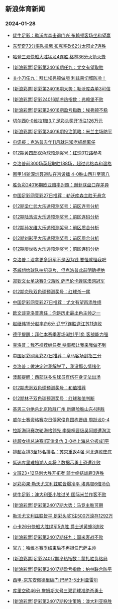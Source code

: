 ## 新浪体育新闻 
### 2024-01-28

+ [佬牛足彩：勒沃库森击退门兴 布赖顿客场坐和望赢](https://sports.sina.com.cn/l/2024-01-27/doc-inaexmnf9301571.shtml)

+ [东契奇73分率队擒鹰 布克空砍62分太阳止7连胜](https://sports.sina.com.cn/basketball/nba/2024-01-27/doc-inaexruh3745336.shtml)

+ [哈登三双快船大胜猛龙4连胜 格林36分火箭灭蜂](https://sports.sina.com.cn/basketball/nba/2024-01-27/doc-inaexrum3398848.shtml)

+ [[新浪彩票]足彩第24016期任九：尤文有望取胜](https://sports.sina.com.cn/l/2024-01-27/doc-inaexmnp3497513.shtml)

+ [关小刀任九：拜仁埃弗顿做胆 利兹莱切城防冷！](https://sports.sina.com.cn/l/2024-01-27/doc-inaeyakf3171760.shtml)

+ [[新浪彩票]足彩第24016期大势：勒沃库森单3可信](https://sports.sina.com.cn/l/2024-01-27/doc-inaexmnm6720250.shtml)

+ [[新浪彩票]足彩24016期冷热指数：弗赖堡不败](https://sports.sina.com.cn/l/2024-01-27/doc-inaexmnp3497951.shtml)

+ [[新浪彩票]足彩第24016期盈亏指数：埃弗顿不稳](https://sports.sina.com.cn/l/2024-01-27/doc-inaexmnp3497781.shtml)

+ [切尔西0-0维拉1赔3.7 足彩头奖开15注126万元](https://sports.sina.com.cn/l/2024-01-27/doc-inaexmnf9290103.shtml)

+ [[新浪彩票]足彩第24016期投注策略：米兰主场防平](https://sports.sina.com.cn/l/2024-01-27/doc-inaexmnm6720534.shtml)

+ [电讯报：克洛普去年11月就告知老板想离任](https://sports.sina.com.cn/g/2024-01-27/doc-inaewuqv3850421.shtml)

+ [012期黄四郎双色球预测奖号：红球012路参考](https://sports.sina.com.cn/l/2024-01-27/doc-inaevxmf4254506.shtml)

+ [克洛普前300场英超取胜188场，超过弗格森和温格](https://sports.sina.com.cn/g/2024-01-27/doc-inaewuqs4206133.shtml)

+ [围甲14轮深圳聂道队在京设擂 4-0胜山西升至第八](https://sports.sina.com.cn/go/2024-01-27/doc-inaexwai3282691.shtml)

+ [胜负彩24016期欧亚赔率对照：谢菲联盘口存差异](https://sports.sina.com.cn/l/2024-01-27/doc-inaexrui6611388.shtml)

+ [中国足彩网竞彩27日推荐：勒沃库森主胜无悬念](https://sports.sina.com.cn/l/2024-01-27/doc-inaevxky0059685.shtml)

+ [012期梁仁武大乐透预测奖号：前区连号分析](https://sports.sina.com.cn/l/2024-01-27/doc-inaevtca0160099.shtml)

+ [012期陆浩波大乐透预测奖号：前区连码分析](https://sports.sina.com.cn/l/2024-01-27/doc-inaevtci4362450.shtml)

+ [012期孙发维大乐透预测奖号：前区质合分析](https://sports.sina.com.cn/l/2024-01-27/doc-inaevtci4360754.shtml)

+ [012期刘彩平大乐透预测奖号：前区质合分析](https://sports.sina.com.cn/l/2024-01-27/doc-inaevtcf7584899.shtml)

+ [012期廖世收大乐透预测奖号：前区连码分析](https://sports.sina.com.cn/l/2024-01-27/doc-inaevtca0160813.shtml)

+ [克洛普：没拿更多冠军不是因为钱 要怪就怪我吧](https://sports.sina.com.cn/g/2024-01-27/doc-inaewuqs4204592.shtml)

+ [芬威想给球队拍纪录片，但克洛普此前明确拒绝](https://sports.sina.com.cn/g/2024-01-27/doc-inaewuqv3849238.shtml)

+ [郑钦文女单决赛0-2落败 萨巴伦卡蝉联澳网冠军](https://sports.sina.com.cn/tennis/china/2024-01-27/doc-inaeyhsc3073670.shtml)

+ [012期恋秋双色球预测奖号：红球杀一尾](https://sports.sina.com.cn/l/2024-01-27/doc-inaevxmf4255783.shtml)

+ [中国足彩网竞彩27日推荐：尤文有望再添胜绩](https://sports.sina.com.cn/l/2024-01-27/doc-inaevxmc7481586.shtml)

+ [欧文谈克洛普离任：你是历史最出色主帅之一](https://sports.sina.com.cn/g/2024-01-27/doc-inaewuqv3847232.shtml)

+ [赵继伟19分赵率舟6分 辽宁7连胜送江苏11连败](https://sports.sina.com.cn/basketball/cba/2024-01-27/doc-inaeytfx2843276.shtml)

+ [德甲提醒：拜仁本赛季客场6胜1平1负 客战能力强](https://sports.sina.com.cn/l/2024-01-27/doc-inaevxmc7467252.shtml)

+ [克洛普：我不推荐继任者 啥事都让我来我做不到](https://sports.sina.com.cn/g/2024-01-27/doc-inaewuqs4205138.shtml)

+ [中国足彩网竞彩27日推荐：皇马客场剑指三分](https://sports.sina.com.cn/l/2024-01-27/doc-inaevxmc7481310.shtml)

+ [克洛普：做决定时我解脱了，我没那么情绪化](https://sports.sina.com.cn/g/2024-01-27/doc-inaewuqp9647797.shtml)

+ [澳超提醒：西部联多名球员有伤在身无法出场](https://sports.sina.com.cn/l/2024-01-27/doc-inaevxmc7465421.shtml)

+ [012期虎哥双色球预测奖号：和值推荐](https://sports.sina.com.cn/l/2024-01-27/doc-inaevxmc7477535.shtml)

+ [012期林子双色球预测奖号：红球和值判断](https://sports.sina.com.cn/l/2024-01-27/doc-inaevxmf4255321.shtml)

+ [基恩三分绝杀北京险胜广州 新疆险胜山东4连胜](https://sports.sina.com.cn/basketball/cba/2024-01-27/doc-inaeytfu3202465.shtml)

+ [威尔士赛资格赛次日傅家俊肖国栋晋级 周跃龙0-4](https://sports.sina.com.cn/others/snooker/2024-01-27/doc-inaexrum3388822.shtml)

+ [拉斯海玛赛次轮海格领先 李昊桐晋级吴阿顺遭淘汰](https://sports.sina.com.cn/golf/epgatour/2024-01-27/doc-inaewywm9533682.shtml)

+ [排超女排总决赛II天津复仇 3-0挫上海总分扳成1平](https://sports.sina.com.cn/others/volleyball/2024-01-27/doc-inaeyhrz6285679.shtml)

+ [排超女排3至15名排名：苏京重返4强 河北连败垫底](https://sports.sina.com.cn/others/volleyball/2024-01-27/doc-inaeytfx2847612.shtml)

+ [低迷库里难挡湖人众将？数据示勇士恐遭连败](https://sports.sina.com.cn/l/2024-01-27/doc-inaexwai3281947.shtml)

+ [文班23+12马刺大胜开拓者 骑士终结雄鹿3连胜](https://sports.sina.com.cn/basketball/nba/2024-01-27/doc-inaexwai3286576.shtml)

+ [足彩彩果:勒沃尤文利兹联皆爆冷平 埃弗顿6倍冷负](https://sports.sina.com.cn/l/2024-01-28/doc-inaezqmm5604971.shtml)

+ [佬牛足彩：澳大利亚小胜过关 国际米兰作客不败](https://sports.sina.com.cn/l/2024-01-28/doc-inaezuti5480958.shtml)

+ [[新浪彩票]足彩第24017期大势：马竞主胜可期](https://sports.sina.com.cn/l/2024-01-28/doc-inaezqmp2382294.shtml)

+ [勒沃尤文利兹联皆平 足彩头奖1注500万滚存1292万](https://sports.sina.com.cn/l/2024-01-28/doc-inaezqmm5604971.shtml)

+ [小卡26分快船大胜绿军5连胜 爵士送黄蜂3连败](https://sports.sina.com.cn/basketball/nba/2024-01-28/doc-inaezuti5494664.shtml)

+ [[新浪彩票]足彩第24017期任九：国米客战不败](https://sports.sina.com.cn/l/2024-01-28/doc-inaezqmk2727340.shtml)

+ [官方：哈维本赛季结束后不再担任巴萨主帅](https://sports.sina.com.cn/g/laliga/2024-01-28/doc-inaezutm2259386.shtml)

+ [[新浪彩票]足彩24017期冷热指数：蒙扎胜负格局](https://sports.sina.com.cn/l/2024-01-28/doc-inaezqmp2382813.shtml)

+ [[新浪彩票]足彩第24017期盈亏指数：柏林联合防平](https://sports.sina.com.cn/l/2024-01-28/doc-inaezqmf8170172.shtml)

+ [西甲-京东安佩德里破门 巴萨3-5比利亚雷尔](https://sports.sina.com.cn/g/laliga/2024-01-28/doc-inaezutc8046361.shtml)

+ [库里空砍46分 詹姆斯大号三双罚球准绝杀勇士](https://sports.sina.com.cn/basketball/nba/2024-01-28/doc-inaezyzf5388909.shtml)

+ [[新浪彩票]足彩第24017期投注策略：澳大利亚稳胜](https://sports.sina.com.cn/l/2024-01-28/doc-inaezqmm5605413.shtml)

